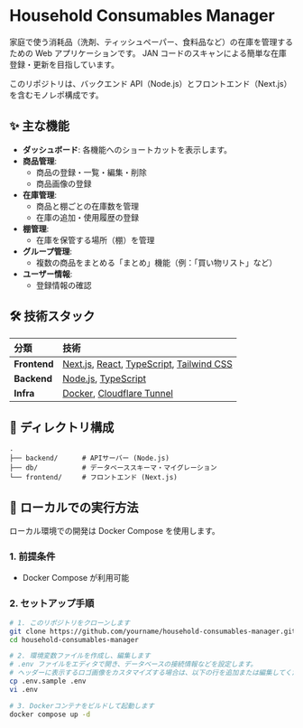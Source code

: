 # Household Consumables Manager

家庭で使う消耗品（洗剤、ティッシュペーパー、食料品など）の在庫を管理するための Web アプリケーションです。
JAN コードのスキャンによる簡単な在庫登録・更新を目指しています。

このリポジトリは、バックエンド API（Node.js）とフロントエンド（Next.js）を含むモノレポ構成です。

## ✨ 主な機能

- **ダッシュボード**: 各機能へのショートカットを表示します。
- **商品管理**:
  - 商品の登録・一覧・編集・削除
  - 商品画像の登録
- **在庫管理**:
  - 商品と棚ごとの在庫数を管理
  - 在庫の追加・使用履歴の登録
- **棚管理**:
  - 在庫を保管する場所（棚）を管理
- **グループ管理**:
  - 複数の商品をまとめる「まとめ」機能（例：「買い物リスト」など）
- **ユーザー情報**:
  - 登録情報の確認

## 🛠️ 技術スタック

| 分類         | 技術                                                                                                                                                 |
| :----------- | :--------------------------------------------------------------------------------------------------------------------------------------------------- |
| **Frontend** | [Next.js](https://nextjs.org/), [React](https://react.dev/), [TypeScript](https://www.typescriptlang.org/), [Tailwind CSS](https://tailwindcss.com/) |
| **Backend**  | [Node.js](https://nodejs.org/), [TypeScript](https://www.typescriptlang.org/)                                                                        |
| **Infra**    | [Docker](https://www.docker.com/), [Cloudflare Tunnel](https://www.cloudflare.com/products/tunnel/)                                                  |

## 📂 ディレクトリ構成

```
.
├── backend/      # APIサーバー (Node.js)
├── db/           # データベーススキーマ・マイグレーション
└── frontend/     # フロントエンド (Next.js)
```

## 🚀 ローカルでの実行方法

ローカル環境での開発は Docker Compose を使用します。

### 1. 前提条件

- Docker Compose が利用可能

### 2. セットアップ手順

```bash
# 1. このリポジトリをクローンします
git clone https://github.com/yourname/household-consumables-manager.git
cd household-consumables-manager

# 2. 環境変数ファイルを作成し、編集します
# .env ファイルをエディタで開き、データベースの接続情報などを設定します。
# ヘッダーに表示するロゴ画像をカスタマイズする場合は、以下の行を追加または編集してください。
cp .env.sample .env
vi .env

# 3. Dockerコンテナをビルドして起動します
docker compose up -d
```
